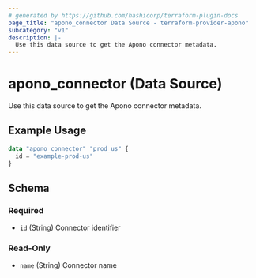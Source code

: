 ```yaml
---
# generated by https://github.com/hashicorp/terraform-plugin-docs
page_title: "apono_connector Data Source - terraform-provider-apono"
subcategory: "v1"
description: |-
  Use this data source to get the Apono connector metadata.
---
```


# apono_connector (Data Source)

Use this data source to get the Apono connector metadata.

## Example Usage

```terraform
data "apono_connector" "prod_us" {
  id = "example-prod-us"
}
```

<!-- schema generated by tfplugindocs -->
## Schema

### Required

- `id` (String) Connector identifier

### Read-Only

- `name` (String) Connector name
